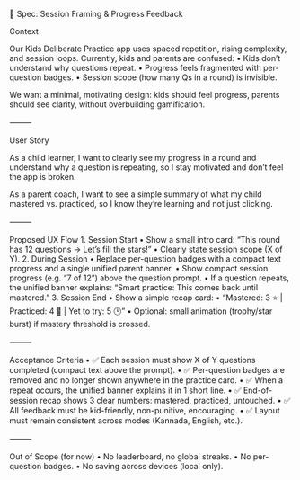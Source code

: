 📝 Spec: Session Framing & Progress Feedback

Context

Our Kids Deliberate Practice app uses spaced repetition, rising complexity, and session loops. Currently, kids and parents are confused:
	•	Kids don’t understand why questions repeat.
	•	Progress feels fragmented with per-question badges.
	•	Session scope (how many Qs in a round) is invisible.

We want a minimal, motivating design: kids should feel progress, parents should see clarity, without overbuilding gamification.

⸻

User Story

As a child learner, I want to clearly see my progress in a round and understand why a question is repeating, so I stay motivated and don’t feel the app is broken.

As a parent coach, I want to see a simple summary of what my child mastered vs. practiced, so I know they’re learning and not just clicking.

⸻

Proposed UX Flow
	1.	Session Start
	•	Show a small intro card: “This round has 12 questions → Let’s fill the stars!”
	•	Clearly state session scope (X of Y).
	2.	During Session
		•	Replace per-question badges with a compact text progress and a single unified parent banner.
		•	Show compact session progress (e.g. “7 of 12”) above the question prompt.
		•	If a question repeats, the unified banner explains: “Smart practice: This comes back until mastered.”
	3.	Session End
	•	Show a simple recap card:
	•	“Mastered: 3 ⭐ | Practiced: 4 🔄 | Yet to try: 5 🕒”
	•	Optional: small animation (trophy/star burst) if mastery threshold is crossed.

⸻


Acceptance Criteria
	•	✅ Each session must show X of Y questions completed (compact text above the prompt).
	•	✅ Per-question badges are removed and no longer shown anywhere in the practice card.
	•	✅ When a repeat occurs, the unified banner explains it in 1 short line.
	•	✅ End-of-session recap shows 3 clear numbers: mastered, practiced, untouched.
	•	✅ All feedback must be kid-friendly, non-punitive, encouraging.
	•	✅ Layout must remain consistent across modes (Kannada, English, etc.).

⸻

Out of Scope (for now)
	•	No leaderboard, no global streaks.
	•	No per-question badges.
	•	No saving across devices (local only).